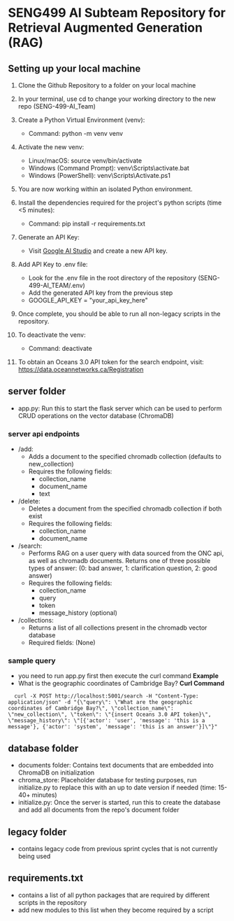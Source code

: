 # SENG499 AI Subteam Repository for Retrieval Augmented Generation (RAG)

## Setting up your local machine
1. Clone the Github Repository to a folder on your local machine
2. In your terminal, use cd to change your working directory to the new repo (SENG-499-AI_Team)
3. Create a Python Virtual Environment (venv):
	- Command: python -m venv venv
4. Activate the new venv:
	- Linux/macOS: source venv/bin/activate
	- Windows (Command Prompt): venv\Scripts\activate.bat
	- Windows (PowerShell): venv\Scripts\Activate.ps1
5. You are now working within an isolated Python environment.
6. Install the dependencies required for the project's python scripts (time <5 minutes):
	- Command: pip install -r requirements.txt
7. Generate an API Key:
   - Visit [Google AI Studio](https://aistudio.google.com/app/apikey) and create a new API key.

8. Add API Key to .env file:
    - Look for the .env file in the root directory of the repository (SENG-499-AI_TEAM/.env) 
    - Add the generated API key from the previous step 
    - GOOGLE_API_KEY = "your_api_key_here"

9. Once complete, you should be able to run all non-legacy scripts in the repository.
10. To deactivate the venv:
	- Command: deactivate
11. To obtain an Oceans 3.0 API token for the search endpoint, visit:
https://data.oceannetworks.ca/Registration

## server folder
- app.py: Run this to start the flask server which can be used to perform CRUD operations on the vector database (ChromaDB)

### server api endpoints
- /add:
  - Adds a document to the specified chromadb collection (defaults to new_collection)
  - Requires the following fields:
    - collection_name
    - document_name
    - text
- /delete:
  - Deletes a document from the specified chromadb collection if both exist
  - Requires the following fields:
    - collection_name
    - document_name
- /search:
  - Performs RAG on a user query with data sourced from the ONC api, as well as chromadb documents. Returns one of three possible types of answer: (0: bad answer, 1: clarification question, 2: good answer)
  - Requires the following fields:
    - collection_name
    - query
    - token
    - message_history (optional)
- /collections:
  - Returns a list of all collections present in the chromadb vector database
  - Required fields: (None)

### sample query
- you need to run app.py first then execute the curl command
**Example**
- What is the geographic coordinates of Cambridge Bay?
**Curl Command**
```
  curl -X POST http://localhost:5001/search -H "Content-Type: application/json" -d "{\"query\": \"What are the geographic coordinates of Cambridge Bay?\", \"collection_name\": \"new_collection\", \"token\": \"{insert Oceans 3.0 API token}\", \"message_history\": \"[{'actor': 'user', 'message': 'this is a message'}, {'actor': 'system', 'message': 'this is an answer'}]\"}"
```

## database folder
- documents folder: Contains text documents that are embedded into ChromaDB on initialization
- chroma_store: Placeholder database for testing purposes, run initialize.py to replace this with an up to date version if needed (time: 15-40+ minutes)
- initialize.py: Once the server is started, run this to create the database and add all documents from the repo's document folder

## legacy folder
- contains legacy code from previous sprint cycles that is not currently being used

## requirements.txt
- contains a list of all python packages that are required by different scripts in the repository
- add new modules to this list when they become required by a script
